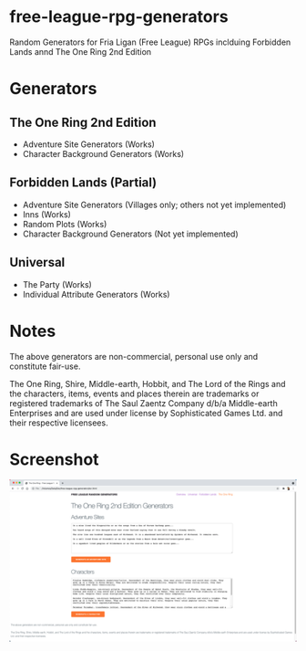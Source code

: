 # free-league-rpg-generators
 Random Generators for Fria Ligan (Free League) RPGs inclduing Forbidden Lands annd The One Ring 2nd Edition

# Generators
## The One Ring 2nd Edition
- Adventure Site Generators (Works)
- Character Background Generators (Works)

## Forbidden Lands (Partial)
- Adventure Site Generators (Villages only; others not yet implemented)
- Inns (Works)
- Random Plots (Works)
- Character Background Generators (Not yet implemented)

## Universal
- The Party (Works)
- Individual Attribute Generators (Works)

# Notes
The above generators are non-commercial, personal use only and constitute fair-use.

The One Ring, Shire, Middle-earth, Hobbit, and The Lord of the Rings and the characters, items, events and places therein are trademarks or registered trademarks of The Saul Zaentz Company d/b/a Middle-earth Enterprises and are used under license by Sophisticated Games Ltd. and their respective licensees.

# Screenshot
![Screenshot of the Adventure Site and Character Generator](https://github.com/davidagnome/free-league-rpg-generators/blob/main/tor_screenshot.png?raw=true)